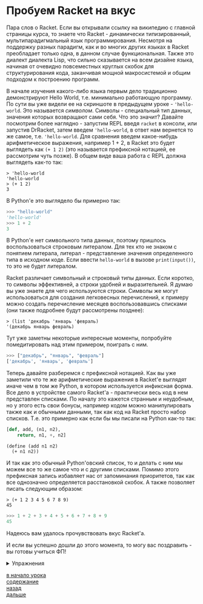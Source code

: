 # Пробуем Racket на вкус

Пара слов о Racket. Если вы открывали ссылку на википедию с главной страницы курса, то знаете
что Racket - динамически типизированный, мультипарадигмальный язык программирования.
Несмотря на поддержку разных парадигм, как и во многих других языках в Racket преобладает только одна,
в данном случае функциональная. Также это диалект диалекта Lisp, что сильно сказывается на всем дизайне 
языка, начиная от очевидно повсеместных круглых скобок для структурирования кода, заканчивая мощной макросистемой
и общим подходом к построению программ.

В начале изучения какого-либо языка первым дело традиционно демонстрируют Hello World, т.е. минимально
работающую программу. По сути вы уже видели ее на скриншоте в предыдущем уроке - `'hello-world`.
Это называется *символом*. Символы - специальный тип данных, значения которых возвращают сами себя.
Что это значит? Давайте посмотрим более наглядно - запустим REPL введя `racket` в консоли, или запустив
DrRacket, затем введем `'hello-world`, в ответ нам вернется то же самое, т.е. `'hello-world`.
Для сравнения введем какое-нибудь арифметическое выражения, например 1 + 2, в Racket это будет
выглядеть как `(+ 1 2)` (это называется префиксной нотацией, ее рассмотрим чуть позже). В общем виде
ваша работа с REPL должна выглядеть как-то так:

```racket
> 'hello-world
'hello-world
> (+ 1 2)
3
```

В Python'е это выглядело бы примерно так:

```python
>>> "hello-world"
'hello-world'
>>> 1 + 2
3
```

В Python'е нет символьного типа данных, поэтому пришлось воспользоваться строковым литералом.
Для тех кто не знаком с понятием литерала, литерал - представление значения определенного типа в исходном
коде. Если ввести `hello-world` в вызове `print(input())`, то это не будет литералом. 

Racket различает символьный и строковый типы данных. Если коротко, то символы эффективней, а строки
удобней и выразительней. Я думаю вы уже знаете для чего используются строки. Символы же могут использоваться
для создания легковесных перечислений, к примеру можно создать перечисление месяцев воспользовавшись списками 
(они также подробнее будут рассмотрены позднее):

```racket
> (list 'декабрь 'январь 'февраль)
'(декабрь январь февраль)
```

Тут уже заметны некоторые интересные моменты, попробуйте помедитировать над этим примером, поиграть с ним.

```python
>>> ["декабрь", "январь", "февраль"]
['декабрь', 'январь', 'февраль']
```

Теперь давайте разберемся с префиксной нотацией. Как вы уже заметили что те же арифметические выражения
в Racket'е выглядят иначе чем в том же Python, в котором используется инфиксная форма. Все дело в
устройстве самого Racket'а - практически весь код в нем представлен списками. По началу это кажется
странным и неудобным, но у этого есть свои бонусы, например кодом можно манипулировать также как и 
обычными данными, так как код на Racket просто набор списков. Т.е. это примерно как если бы мы писали
на Python как-то так:

```python
[def, add, (n1, n2), 
    return, n1, +, n2]
```

```racket
(define (add n1 n2)
  (+ n1 n2))
```

И так как это обычный Python'овский список, то и делать с ним мы можем все то же самое что и с другими
списками. Помимо этого префиксная запись избавляет нас от запоминания приоритетов, так как все однозначно
определяется расстановкой скобок. А также позволяет писать следующим образом:

```racket
> (+ 1 2 3 4 5 6 7 8 9)
45
```

```python
>>> 1 + 2 + 3 + 4 + 5 + 6 + 7 + 8 + 9
45
```

Надеюсь вам удалось прочувствовать вкус Racket'а.

И если вы успешно дошли до этого момента, то могу вас поздравить - вы готовы учиться ФП!

<details>
  <summary>Упражнения</summary>
  1. Переведите следующее арифметическое выражение в префиксную форму: 1+5-10*4+7+3 <br>
  

</details>

[в начало урока](../README.md)
<br>
[содержание](../../../README.md)
<br>
[назад](../l_0/README.md)
<br>
[дальше](../../l_2/README.md)